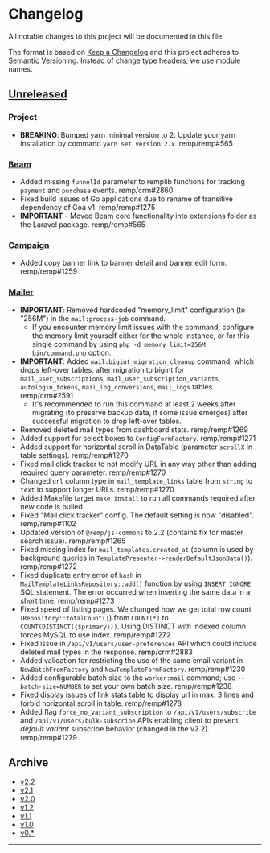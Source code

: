 # Changelog

All notable changes to this project will be documented in this file.

The format is based on [Keep a Changelog](http://keepachangelog.com/) and this project adheres to [Semantic Versioning](http://semver.org/). Instead of change type headers, we use module names.

## [Unreleased]

### Project

- **BREAKING**: Bumped yarn minimal version to 2. Update your yarn installation by command `yarn set version 2.x`. remp/remp#565

### [Beam]

- Added missing `funnelId` parameter to remplib functions for tracking `payment` and `purchase` events. remp/crm#2860
- Fixed build issues of Go applications due to rename of transitive dependency of Goa v1. remp/remp#1275
- **IMPORTANT** - Moved Beam core functionality into extensions folder as the Laravel package. remp/remp#565

### [Campaign]

- Added copy banner link to banner detail and banner edit form. remp/remp#1259

### [Mailer]

- **IMPORTANT**: Removed hardcoded "memory_limit" configuration (to "256M") in the `mail:process-job` command.
  - If you encounter memory limit issues with the command, configure the memory limit yourself either for the whole instance, or for this single command by using `php -d memory_limit=256M bin/command.php` option. 
- **IMPORTANT**: Added `mail:bigint_migration_cleanup` command, which drops left-over tables, after migration to bigint for `mail_user_subscriptions`, `mail_user_subscription_variants`, `autologin_tokens`, `mail_log_conversions`, `mail_logs` tables. remp/crm#2591
  - It's recommended to run this command at least 2 weeks after migrating (to preserve backup data, if some issue emerges) after successful migration to drop left-over tables.
- Removed deleted mail types from dashboard stats. remp/remp#1269
- Added support for select boxes to `ConfigFormFactory`. remp/remp#1271
- Added support for horizontal scroll in DataTable (parameter `scrollX` in table settings). remp/remp#1270
- Fixed mail click tracker to not modify URL in any way other than adding required query parameter. remp/remp#1270
- Changed `url` column type in `mail_template_links` table from `string` to `text` to support longer URLs. remp/remp#1270
- Added Makefile target `make install` to run all commands required after new code is pulled.
- Fixed "Mail click tracker" config. The default setting is now "disabled". remp/remp#1102
- Updated version of `@remp/js-commons` to 2.2 (contains fix for master search issue). remp/remp#1265
- Fixed missing index for `mail_templates.created_at` (column is used by background queries in `TemplatePresenter->renderDefaultJsonData()`). remp/remp#1272
- Fixed duplicate entry error of `hash` in `MailTemplateLinksRepository::add()` function by using `INSERT IGNORE` SQL statement. The error occurred when inserting the same data in a short time. remp/remp#1273
- Fixed speed of listing pages. We changed how we get total row count (`Repository::totalCount()`) from `COUNT(*)` to `COUNT(DISTINCT({$primary}))`. Using DISTINCT with indexed column forces MySQL to use index. remp/remp#1272
- Fixed issue in `/api/v1/users/user-preferences` API which could include deleted mail types in the response. remp/crm#2883
- Added validation for restricting the use of the same email variant in `NewBatchFromFactory` and `NewTemplateFormFactory`. remp/remp#1230
- Added configurable batch size to the `worker:mail` command; use `--batch-size=NUMBER` to set your own batch size. remp/remp#1238 
- Fixed display issues of link stats table to display url in max. 3 lines and forbid horizontal scroll in table. remp/remp#1278
- Added flag `force_no_variant_subscription` to `/api/v1/users/subscribe` and `/api/v1/users/bulk-subscribe` APIs enabling client to prevent _default variant_ subscribe behavior (changed in the v2.2). remp/remp#1279 

## Archive

- [v2.2](./changelogs/CHANGELOG-v2.2.md)
- [v2.1](./changelogs/CHANGELOG-v2.1.md)
- [v2.0](./changelogs/CHANGELOG-v2.0.md)
- [v1.2](./changelogs/CHANGELOG-v1.2.md)
- [v1.1](./changelogs/CHANGELOG-v1.1.md)
- [v1.0](./changelogs/CHANGELOG-v1.0.md)
- [v0.*](./changelogs/CHANGELOG-v0.md)

---

[Beam]: https://github.com/remp2020/remp/tree/master/Beam
[Campaign]: https://github.com/remp2020/remp/tree/master/Campaign
[Mailer]: https://github.com/remp2020/remp/tree/master/Mailer
[Sso]: https://github.com/remp2020/remp/tree/master/Sso
[Segments]: https://github.com/remp2020/remp/tree/master/Beam/go/cmd/segments
[Tracker]: https://github.com/remp2020/remp/tree/master/Beam/go/cmd/tracker

[Unreleased]: https://github.com/remp2020/remp/compare/2.2.0...master

